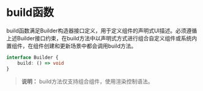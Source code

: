 # build函数

build函数满足Builder构造器接口定义，用于定义组件的声明式UI描述。必须遵循上述Builder接口约束，在build方法中以声明式方式进行组合自定义组件或系统内置组件，在组件创建和更新场景中都会调用build方法。


```ts
interface Builder {
    build: () => void
}
```


> **说明：**
> build方法仅支持组合组件，使用渲染控制语法。
